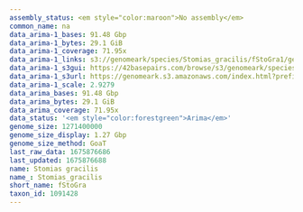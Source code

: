 ```yaml
---
assembly_status: <em style="color:maroon">No assembly</em>
common_name: na
data_arima-1_bases: 91.48 Gbp
data_arima-1_bytes: 29.1 GiB
data_arima-1_coverage: 71.95x
data_arima-1_links: s3://genomeark/species/Stomias_gracilis/fStoGra1/genomic_data/arima/<br>
data_arima-1_s3gui: https://42basepairs.com/browse/s3/genomeark/species/Stomias_gracilis/fStoGra1/genomic_data/arima/
data_arima-1_s3url: https://genomeark.s3.amazonaws.com/index.html?prefix=species/Stomias_gracilis/fStoGra1/genomic_data/arima/
data_arima-1_scale: 2.9279
data_arima_bases: 91.48 Gbp
data_arima_bytes: 29.1 GiB
data_arima_coverage: 71.95x
data_status: '<em style="color:forestgreen">Arima</em>'
genome_size: 1271400000
genome_size_display: 1.27 Gbp
genome_size_method: GoaT
last_raw_data: 1675876686
last_updated: 1675876688
name: Stomias gracilis
name_: Stomias_gracilis
short_name: fStoGra
taxon_id: 1091428
---
```

